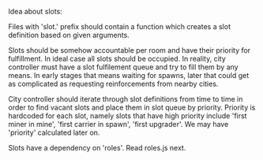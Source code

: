 Idea about slots:

Files with 'slot.' prefix should contain a function which creates a slot
definition based on given arguments.

Slots should be somehow accountable per room and have their priority for
fulfillment. In ideal case all slots should be occupied. In reality,
city controller must have a slot fulfilement queue and try to fill them
by any means. In early stages that means waiting for spawns, later that
could get as complicated as requesting reinforcements from nearby cities.

City controller should iterate through slot definitions from time to time
in order to find vacant slots and place them in slot queue by priority.
Priority is hardcoded for each slot, namely slots that have high priority
include 'first miner in mine', 'first carrier in spawn', 'first upgrader'.
We may have 'priority' calculated later on.

Slots have a dependency on 'roles'. Read roles.js next.

